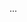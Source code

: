 <panel type="info" header=":trophy: Can explain how models are used :star::star::star:" expandable expanded no-close>

<panel type="info" header=":trophy: Can explain models :star::star::star:" expandable>
  <include src="../../book/modeling/introduction/what/full.md" />
</panel>

<panel type="info" header=":trophy: Can explain how models are used :star::star::star:" expandable>
  <include src="../../book/modeling/introduction/how/full.md" />
  <panel header=":dart: Evidence" expanded>

...

  </panel>
</panel>

</panel>
